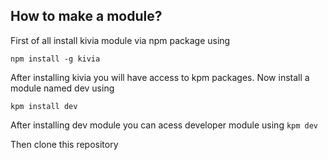## How to make a module?
First of all install kivia module via npm package using

`npm install -g kivia`

After installing kivia you will have access to kpm packages.
Now install a module named dev using

`kpm install dev`

After installing dev module you can acess developer module using `kpm dev`

Then clone this repository 
